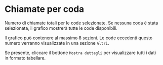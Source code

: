 # Chiamate per coda

Numero di chiamate totali per le code selezionate.
Se nessuna coda è stata selezionata, il grafico mostrerà tutte le code disponibili.

Il grafico può contenere al massimo 8 sezioni. Le code eccedenti questo numero
verranno visualizzate in una sezione ``Altri``.

Se presente, cliccare il bottone ``Mostra dettagli`` per visualizzare tutti i dati
in formato tabellare.
